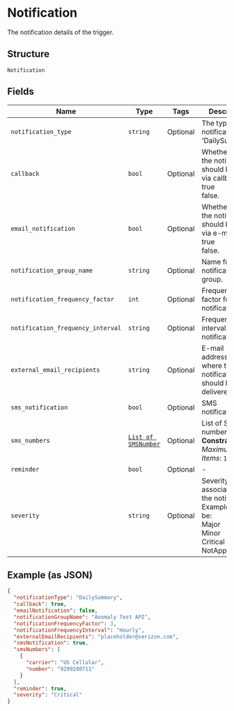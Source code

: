 
# Notification

The notification details of the trigger.

## Structure

`Notification`

## Fields

| Name | Type | Tags | Description |
|  --- | --- | --- | --- |
| `notification_type` | `string` | Optional | The type of notification, i.e. 'DailySummary'. |
| `callback` | `bool` | Optional | Whether or not the notification should be sent via callback.<br />true<br />false. |
| `email_notification` | `bool` | Optional | Whether or not the notification should be sent via e-mail.<br />true<br />false. |
| `notification_group_name` | `string` | Optional | Name for the notification group. |
| `notification_frequency_factor` | `int` | Optional | Frequency factor for notification. |
| `notification_frequency_interval` | `string` | Optional | Frequency interval for notification. |
| `external_email_recipients` | `string` | Optional | E-mail address(es) where the notification should be delivered. |
| `sms_notification` | `bool` | Optional | SMS notification. |
| `sms_numbers` | [`List of SMSNumber`](../../doc/models/sms-number.md) | Optional | List of SMS numbers.<br>**Constraints**: *Maximum Items*: `10` |
| `reminder` | `bool` | Optional | - |
| `severity` | `string` | Optional | Severity level associated with the notification. Examples would be:<br />Major<br />Minor<br />Critical<br />NotApplicable. |

## Example (as JSON)

```json
{
  "notificationType": "DailySummary",
  "callback": true,
  "emailNotification": false,
  "notificationGroupName": "Anomaly Test API",
  "notificationFrequencyFactor": 3,
  "notificationFrequencyInterval": "Hourly",
  "externalEmailRecipients": "placeholder@verizon.com",
  "smsNotification": true,
  "smsNumbers": [
    {
      "carrier": "US Cellular",
      "number": "9299280711"
    }
  ],
  "reminder": true,
  "severity": "Critical"
}
```

